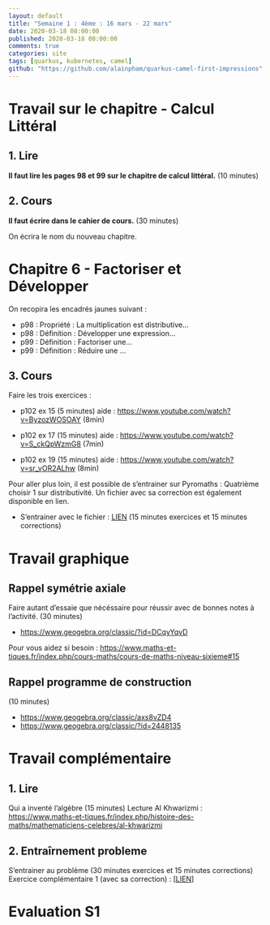 ```yaml
---
layout: default
title: "Semaine 1 : 4ème : 16 mars - 22 mars"
date: 2020-03-18 08:00:00
published: 2020-03-18 08:00:00
comments: true
categories: site
tags: [quarkus, kubernetes, camel]
github: "https://github.com/alainpham/quarkus-camel-first-impressions"
---
```


# Travail sur le chapitre - Calcul Littéral

## 1. Lire

**Il faut lire les pages 98 et 99 sur le chapitre de calcul littéral.** (10 minutes)

## 2. Cours

**Il faut écrire dans le cahier de cours.** (30 minutes)

On écrira le nom du nouveau chapitre.

# Chapitre 6 - Factoriser et Développer

On recopira les encadrés jaunes suivant :

* p98 : Propriété : La multiplication est distributive...
* p98 : Définition : Développer une expression...
* p99 : Définition : Factoriser une...
* p99 : Définition : Réduire une ...

## 3. Cours

Faire les trois exercices :

* p102 ex 15 (5 minutes)
aide : https://www.youtube.com/watch?v=ByzozWOSOAY (8min)

* p102 ex 17 (15 minutes)
aide : https://www.youtube.com/watch?v=S_ckQpWzmG8 (7min)

* p102 ex 19 (15 minutes)
aide : https://www.youtube.com/watch?v=sr_vOR2ALhw (8min)

Pour aller plus loin, il est possible de s’entrainer sur Pyromaths : Quatrième choisir 1 sur distributivité. 
Un fichier avec sa correction est également disponible en lien.


* S’entrainer avec le fichier : [LIEN](http://www.holomoprphe.fr/_data/doc/4eme/S1/4c1-entrainement-reduire.pdf) (15 minutes exercices et 15 minutes corrections)


# Travail graphique

## Rappel symétrie axiale


Faire autant d’essaie que nécéssaire pour réussir avec de bonnes notes à l’activité. (30 minutes)
* https://www.geogebra.org/classic/?id=DCqyYqvD

Pour vous aidez si besoin : https://www.maths-et-tiques.fr/index.php/cours-maths/cours-de-maths-niveau-sixieme#15

## Rappel programme de construction 

(10 minutes)

* https://www.geogebra.org/classic/axs8vZD4
* https://www.geogebra.org/classic/?id=2448135


# Travail complémentaire

## 1. Lire
Qui a inventé l’algèbre (15 minutes)
Lecture Al Khwarizmi : https://www.maths-et-tiques.fr/index.php/histoire-des-maths/mathematiciens-celebres/al-khwarizmi

## 2. Entraîrnement probleme

S’entrainer au problème (30 minutes exercices et 15 minutes corrections)
Exercice complémentaire 1 (avec sa correction) : [[LIEN](http://www.holomoprphe.fr/_data/doc/4eme/S1/4c1-exc.pdf)]


# Evaluation S1